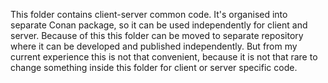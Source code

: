 This folder contains client-server common code.
It's organised into separate Conan package, so it can be used independently
for client and server. Because of this this folder can be moved to separate
repository where it can be developed and published independently.
But from my current experience this is not that convenient, because
it is not that rare to change something inside this folder for client
or server specific code.